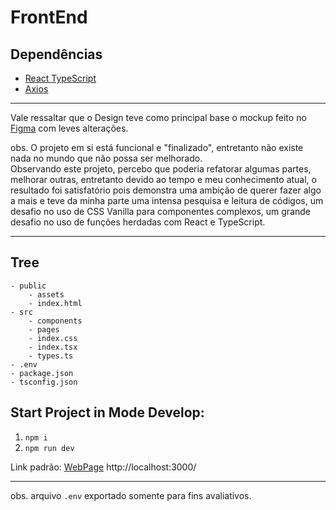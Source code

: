 # FrontEnd

## Dependências
- [React TypeScript](https://www.typescriptlang.org/pt/docs/handbook/react.html/)
- [Axios](https://axios-http.com/ptbr/docs/intro)

---

Vale ressaltar que o Design teve como principal base o mockup feito no [Figma](https://www.figma.com/file/sQrUVHTlyogq3qGdkqGTXN/mockup?node-id=0%3A1&mode=dev) com leves alterações.

obs. O projeto em si está funcional e "finalizado", entretanto não existe nada no mundo que não possa ser melhorado.\
Observando este projeto, percebo que poderia refatorar algumas partes, melhorar outras, entretanto devido ao tempo e meu conhecimento atual, o resultado foi satisfatório pois demonstra uma ambição de querer fazer algo a mais e teve da minha parte uma intensa pesquisa e leitura de códigos, um desafio no uso de CSS Vanilla para componentes complexos, um grande desafio no uso de funções herdadas com React e TypeScript.

---

## Tree
    - public
        - assets
        - index.html
    - src
        - components
        - pages
        - index.css
        - index.tsx
        - types.ts
    - .env
    - package.json
    - tsconfig.json

## Start Project in Mode Develop:
1. `npm i`
2. `npm run dev`

Link padrão: [WebPage](http://localhost:3000/) http://localhost:3000/

---
obs. arquivo `.env`  exportado somente para fins avaliativos.